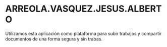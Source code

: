 # ARREOLA.VASQUEZ.JESUS.ALBERTO
Utilizamos esta aplicación como plataforma para subir trabajos y compartir documentos de una forma segura y sin trabas.
